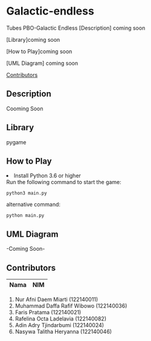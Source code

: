 # Galactic-endless
Tubes PBO-Galactic Endless
[Description] coming soon

[Library]coming soon

[How to Play]coming soon

[UML Diagram] coming soon

[Contributors](#contributors)

## Description
Cooming Soon

## Library
pygame

## How to Play
<li> Install Python 3.6 or higher</li>
Run the following command to start the game:

```
python3 main.py
```
alternative command:

```
python main.py
```
## UML Diagram
-Coming Soon-


## Contributors

| Nama | NIM | 
| ---- | --- | 
1. Nur Afni Daem Miarti (122140011)
2. Muhammad Daffa Rafif Wibowo (122140036) 
3. Faris Pratama (122140021)
4. Rafelina Octa Ladelavia (122140082)
5. Adin Adry Tjindarbumi (122140024)
6. Nasywa Talitha Heryanna (122140046)
